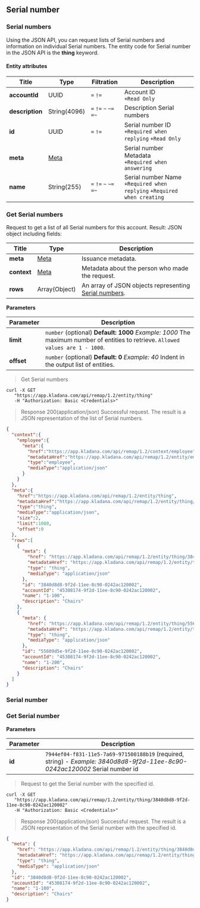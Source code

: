 ## Serial number
### Serial numbers
Using the JSON API, you can request lists of Serial numbers and information on individual Serial numbers. The entity code for Serial number in the JSON API is the **thing** keyword.

#### Entity attributes
| Title           | Type                                               | Filtration             | Description                                                               |
|-----------------|----------------------------------------------------|------------------------|---------------------------------------------------------------------------|
| **accountId**   | UUID                                               | `=` `!=`               | Account ID<br>`+Read Only`                                                |
| **description** | String(4096)                                       | `=` `!=` `~` `~=` `=~` | Description Serial numbers                                                |
| **id**          | UUID                                               | `=` `!=`               | Serial number ID<br>`+Required when replying` `+Read Only`                |
| **meta**        | [Meta](../#kladana-json-api-general-info-metadata) |                        | Serial number Metadata<br>`+Required when answering`                      |
| **name**        | String(255)                                        | `=` `!=` `~` `~=` `=~` | Serial number Name<br>`+Required when replying` `+Required when creating` |

### Get Serial numbers
Request to get a list of all Serial numbers for this account.
Result: JSON object including fields:

| Title       | Type                                                 | Description                                                                             |
|-------------|------------------------------------------------------|-----------------------------------------------------------------------------------------|
| **meta**    | [Meta](../#kladana-json-api-general-info-metadata)   | Issuance metadata.                                                                      |
| **context** | [Meta](../#kladana-json-api-general-info-metadata)   | Metadata about the person who made the request.                                         |
| **rows**    | Array(Object)                                        | An array of JSON objects representing [Serial numbers](../dictionaries/#entities-serial-number). |

**Parameters**

| Parameter  | Description                                                                                                                      |
|------------|----------------------------------------------------------------------------------------------------------------------------------|
| **limit**  | `number` (optional) **Default: 1000** *Example: 1000* The maximum number of entities to retrieve. `Allowed values are 1 - 1000`. |
| **offset** | `number` (optional) **Default: 0** *Example: 40* Indent in the output list of entities.                                          |

> Get Serial numbers

```shell
curl -X GET
   "https://app.kladana.com/api/remap/1.2/entity/thing"
   -H "Authorization: Basic <Credentials>"
```

> Response 200(application/json)
Successful request. The result is a JSON representation of the list of Serial numbers.

```json
{
  "context":{
    "employee":{
      "meta":{
        "href":"https://app.kladana.com/api/remap/1.2/context/employee",
        "metadataHref":"https://app.kladana.com/api/remap/1.2/entity/employee/metadata",
        "type":"employee",
        "mediaType":"application/json"
      }
    }
  },
  "meta":{
    "href":"https://app.kladana.com/api/remap/1.2/entity/thing",
    "metadataHref":"https://app.kladana.com/api/remap/1.2/entity/thing/metadata",
    "type":"thing",
    "mediaType":"application/json",
    "size":2,
    "limit":1000,
    "offset":0
  },
  "rows":[
    {
      "meta": {
        "href": "https://app.kladana.com/api/remap/1.2/entity/thing/3840d8d8-9f2d-11ee-8c90-0242ac120002",
        "metadataHref": "https://app.kladana.com/api/remap/1.2/entity/thing/metadata",
        "type": "thing",
        "mediaType": "application/json"
      },
      "id": "3840d8d8-9f2d-11ee-8c90-0242ac120002",
      "accountId": "45308174-9f2d-11ee-8c90-0242ac120002",
      "name": "1-100",
      "description": "Chairs"
    },
    {
      "meta": {
        "href": "https://app.kladana.com/api/remap/1.2/entity/thing/55609d5e-9f2d-11ee-8c90-0242ac120002",
        "metadataHref": "https://app.kladana.com/api/remap/1.2/entity/thing/metadata",
        "type": "thing",
        "mediaType": "application/json"
      },
      "id": "55609d5e-9f2d-11ee-8c90-0242ac120002",
      "accountId": "45308174-9f2d-11ee-8c90-0242ac120002",
      "name": "1-200",
      "description": "Chairs"
    }
  ]
}
```

### Serial number
### Get Serial number

**Parameters**

| Parameter | Description                                                                                                                  |
|-----------|------------------------------------------------------------------------------------------------------------------------------|
| **id**    | `7944ef04-f831-11e5-7a69-971500188b19` (required, string) - *Example: 3840d8d8-9f2d-11ee-8c90-0242ac120002* Serial number id |

> Request to get the Serial number with the specified id.

```shell
curl -X GET
   "https://app.kladana.com/api/remap/1.2/entity/thing/3840d8d8-9f2d-11ee-8c90-0242ac120002"
   -H "Authorization: Basic <Credentials>"
```

> Response 200(application/json)
Successful request. The result is a JSON representation of the Serial number with the specified id.

```json
{
  "meta": {
    "href": "https://app.kladana.com/api/remap/1.2/entity/thing/3840d8d8-9f2d-11ee-8c90-0242ac120002",
    "metadataHref": "https://app.kladana.com/api/remap/1.2/entity/thing/metadata",
    "type": "thing",
    "mediaType": "application/json"
  },
  "id": "3840d8d8-9f2d-11ee-8c90-0242ac120002",
  "accountId": "45308174-9f2d-11ee-8c90-0242ac120002",
  "name": "1-100",
  "description": "Chairs"
}
```
